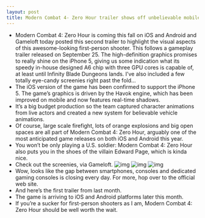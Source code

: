 ```yaml
---
layout: post
title: Modern Combat 4- Zero Hour trailer shows off unbelievable mobile graphics
---
```

* Modern Combat 4: Zero Hour is coming this fall on iOS and Android and Gameloft today posted this second trailer to highlight the visual aspects of this awesome-looking first-person shooter. This follows a gameplay trailer released on September 25. The high-definition graphics promises to really shine on the iPhone 5, giving us some indication what its speedy in-house designed A6 chip with three GPU cores is capable of, at least until Infinity Blade Dungeons lands. I’ve also included a few totally eye-candy screenies right past the fold…
* The iOS version of the game has been confirmed to support the iPhone 5. The game’s graphics is driven by the Havok engine, which has been improved on mobile and now features real-time shadows.
* It’s a big budget production so the team captured character animations from live actors and created a new system for believable vehicle animations.
* Of course, large scale firefight, lots of orange explosions and big open spaces are all part of Modern Combat 4: Zero Hour, arguably one of the most anticipated game releases on both iOS and Android this year.
* You won’t be only playing a U.S. soldier: Modern Combat 4: Zero Hour also puts you in the shoes of the villain Edward Page, which is kinda nice.
* Check out the screenies, via Gameloft.
![img](http://media.idownloadblog.com/wp-content/uploads/2012/10/Modern-Combat-4-Zero-Hour-screenshot-001.jpg)
![img](http://media.idownloadblog.com/wp-content/uploads/2012/10/Modern-Combat-4-Zero-Hour-screenshot-002.jpg)
![img](http://media.idownloadblog.com/wp-content/uploads/2012/10/Modern-Combat-4-Zero-Hour-screenshot-003.jpg)
* Wow, looks like the gap between smartphones, consoles and dedicated gaming consoles is closing every day. For more, hop over to the official web site.
* And here’s the first trailer from last month.
* The game is arriving to iOS and Android platforms later this month.
* If you’re a sucker for first-person shooters as I am, Modern Combat 4: Zero Hour should be well worth the wait.


